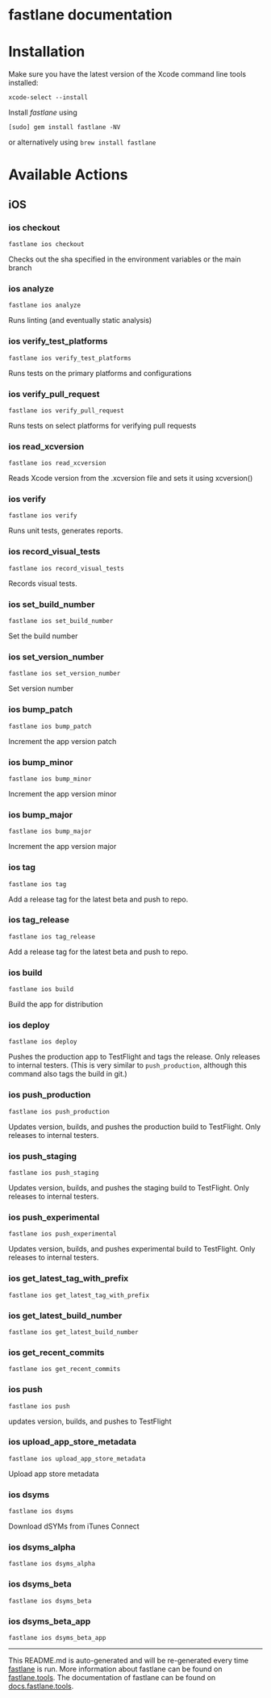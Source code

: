 fastlane documentation
================
# Installation

Make sure you have the latest version of the Xcode command line tools installed:

```
xcode-select --install
```

Install _fastlane_ using
```
[sudo] gem install fastlane -NV
```
or alternatively using `brew install fastlane`

# Available Actions
## iOS
### ios checkout
```
fastlane ios checkout
```
Checks out the sha specified in the environment variables or the main branch
### ios analyze
```
fastlane ios analyze
```
Runs linting (and eventually static analysis)
### ios verify_test_platforms
```
fastlane ios verify_test_platforms
```
Runs tests on the primary platforms and configurations
### ios verify_pull_request
```
fastlane ios verify_pull_request
```
Runs tests on select platforms for verifying pull requests
### ios read_xcversion
```
fastlane ios read_xcversion
```
Reads Xcode version from the .xcversion file and sets it using xcversion()
### ios verify
```
fastlane ios verify
```
Runs unit tests, generates reports.
### ios record_visual_tests
```
fastlane ios record_visual_tests
```
Records visual tests.
### ios set_build_number
```
fastlane ios set_build_number
```
Set the build number
### ios set_version_number
```
fastlane ios set_version_number
```
Set version number
### ios bump_patch
```
fastlane ios bump_patch
```
Increment the app version patch
### ios bump_minor
```
fastlane ios bump_minor
```
Increment the app version minor
### ios bump_major
```
fastlane ios bump_major
```
Increment the app version major
### ios tag
```
fastlane ios tag
```
Add a release tag for the latest beta and push to repo.
### ios tag_release
```
fastlane ios tag_release
```
Add a release tag for the latest beta and push to repo.
### ios build
```
fastlane ios build
```
Build the app for distribution
### ios deploy
```
fastlane ios deploy
```
Pushes the production app to TestFlight and tags the release. Only releases to internal testers. (This is very similar to `push_production`, although this command also tags the build in git.)
### ios push_production
```
fastlane ios push_production
```
Updates version, builds, and pushes the production build to TestFlight. Only releases to internal testers.
### ios push_staging
```
fastlane ios push_staging
```
Updates version, builds, and pushes the staging build to TestFlight. Only releases to internal testers.
### ios push_experimental
```
fastlane ios push_experimental
```
Updates version, builds, and pushes experimental build to TestFlight. Only releases to internal testers.
### ios get_latest_tag_with_prefix
```
fastlane ios get_latest_tag_with_prefix
```

### ios get_latest_build_number
```
fastlane ios get_latest_build_number
```

### ios get_recent_commits
```
fastlane ios get_recent_commits
```

### ios push
```
fastlane ios push
```
updates version, builds, and pushes to TestFlight
### ios upload_app_store_metadata
```
fastlane ios upload_app_store_metadata
```
Upload app store metadata
### ios dsyms
```
fastlane ios dsyms
```
Download dSYMs from iTunes Connect
### ios dsyms_alpha
```
fastlane ios dsyms_alpha
```

### ios dsyms_beta
```
fastlane ios dsyms_beta
```

### ios dsyms_beta_app
```
fastlane ios dsyms_beta_app
```


----

This README.md is auto-generated and will be re-generated every time [fastlane](https://fastlane.tools) is run.
More information about fastlane can be found on [fastlane.tools](https://fastlane.tools).
The documentation of fastlane can be found on [docs.fastlane.tools](https://docs.fastlane.tools).
